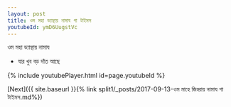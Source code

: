 ```yaml
---
layout: post
title: ওম মহা ড্যান্থায় নামায গা টাইমস
youtubeId: ymD6UugstVc
---
```

 
 
 ওম মহা ড্যান্থায় নামায  
 
 -  যার খুব বড় দাঁত আছে 
 
  
 
  
 
 
 
 
 
 


{% include youtubePlayer.html id=page.youtubeId %}
 
[Next]({{ site.baseurl }}{% link  split1/_posts/2017-09-13-ওম মাহে জিহ্বায় নামায গা টাইমস.md%})
 
